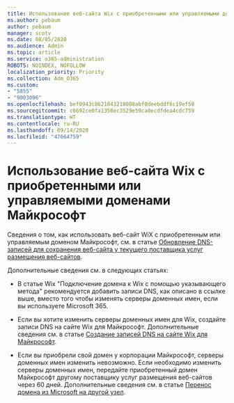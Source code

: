 ```yaml
---
title: Использование веб-сайта Wix с приобретенными или управляемыми доменами Майкрософт
ms.author: pebaum
author: pebaum
manager: scotv
ms.date: 08/05/2020
ms.audience: Admin
ms.topic: article
ms.service: o365-administration
ROBOTS: NOINDEX, NOFOLLOW
localization_priority: Priority
ms.collection: Adm_O365
ms.custom:
- "5855"
- "9003096"
ms.openlocfilehash: bef0943c8621043218088abf0deebddf6c19ef50
ms.sourcegitcommit: c6692ce0fa1358ec3529e59ca0ecdfdea4cdc759
ms.translationtype: HT
ms.contentlocale: ru-RU
ms.lasthandoff: 09/14/2020
ms.locfileid: "47664759"
---
```

# <a name="using-a-wix-website-with-microsoft-purchased-or-managed-domains"></a>Использование веб-сайта Wix с приобретенными или управляемыми доменами Майкрософт

Сведения о том, как использовать веб-сайт WiX с приобретенным или управляемым доменом Майкрософт, см. в статье [Обновление DNS-записей для сохранения веб-сайта у текущего поставщика услуг размещения веб-сайтов](https://docs.microsoft.com/microsoft-365/admin/dns/update-dns-records-to-retain-current-hosting-provider).

Дополнительные сведения см. в следующих статьях: 

- В статье Wix "Подключение домена к Wix с помощью указывающего метода" рекомендуется добавить записи DNS, как описано в ссылке выше, вместо того чтобы изменять серверы доменных имен, если вы используете Microsoft 365.

- Если вы хотите изменить серверы доменных имен для Wix, создайте записи DNS на сайте Wix для Майкрософт. Дополнительные сведения см. в статье [Создание записей DNS на сайте Wix для Майкрософт](https://docs.microsoft.com/microsoft-365/admin/dns/create-dns-records-at-wix).

- Если вы приобрели свой домен у корпорации Майкрософт, серверы доменных имен изменить невозможно. Если необходимо изменить серверы доменных имен, передайте приобретенный домен Майкрософт другому поставщику услуг размещения веб-сайтов через 60 дней. Дополнительные сведения см. в статье [Перенос домена из Microsoft на другой узел](https://docs.microsoft.com/microsoft-365/admin/get-help-with-domains/transfer-a-domain-from-microsoft-to-another-host).
